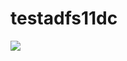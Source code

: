 # testadfs11dc

<a href="https://portal.azure.com/#create/Microsoft.Template/uri/https%3A%2F%2Fraw.githubusercontent.com%2Fswapwad20089%2Ftestadfs11dc%2Fmaster%2Fazuredeploy.json" target="_blank">
    

<img src="http://azuredeploy.net/deploybutton.png"/>
</a>
